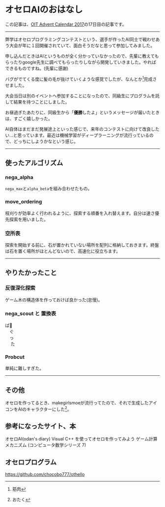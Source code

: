 # オセロAIのおはなし

この記事は、[OIT Advent Calendar 2017](https://adventar.org/calendars/2102)の17日目の記事です。
___

弊学はオセロプログラミングコンテストという、選手が作ったAI同士で戦わせあう大会が年に１回開催されていて、面白そうだなと思って参加してみました。

申し込んだときはAIというものが全く分かっていなかったので、先輩に教えてもらったりgoogle先生に調べてもらったりしながら開発していきました。やればできるものですね。(先輩に感謝)

バグがでてくる度に髪の毛が抜けていくような感覚でしたが、なんとか[^1]完成させました。

大会当日は別のイベントへ参加することになったので、同級生にプログラムを託して結果を待つことにしました。

お昼過ぎたあたりに、同級生から「**優勝**したよ」というメッセージが届いたときは、すごく嬉しかった。

AI自体はまだまだ発展途上といった感じで、来年のコンテストに向けて改良したい...と思っています。最近は機械学習がディープラーニングが流行っているので、どっちにしようかなという感じ。
___
## 使ったアルゴリズム
### nega_alpha
```nega_max```と```alpha_beta```を組み合わせたもの。

### move_ordering
枝刈りが効率よく行われるように、探索する順番を入れ替えます。自分は速さ優先探索を用いました。

### 空所表
探索を開始する前に、石が置かれていない場所を配列に格納しておきます。終盤は石を置く場所がほとんどないので、高速化に役立ちます。
___
## やりたかったこと
### 反復深化探索
ゲーム木の構造体を作っておけば良かった(怠慢)。

### nega_scout と 置換表
ば  
　ぐ  
　っ  
　 た

### Probcut
単純に難しすぎた。
___
## その他
オセロを作ってるとき、makegirlsmoeが流行ってたので、それで生成したアイコンをAIのキャラクターにした[^2]。

## 参考になったサイト、本
オセロAI(odan's diary)
Visual C++ を使ってオセロを作ってみよう
ゲーム計算メカニズム (コンピュータ数学シリーズ 7)

## オセロプログラム
https://github.com/chocobo777/othello

[^1]:筋肉
[^2]:おたく